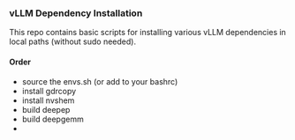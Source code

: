 ### vLLM Dependency Installation

This repo contains basic scripts for installing various vLLM dependencies in local paths (without sudo needed).

#### Order

- source the envs.sh (or add to your bashrc)
- install gdrcopy
- install nvshem
- build deepep
- build deepgemm
- 
